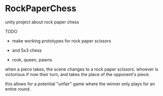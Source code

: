 # RockPaperChess
unity project about rock paper chess

TODO

- make working prototypes for rock paper scissors

- and 5x3 chess
- rook, queen, pawns

when a piece takes, the scene changes to a rock paper scissors. whoever is victorious if now their turn, and takes the place of the opponent's piece.

this allows for a potential "unfair" game where the winner only plays for an entire round.

